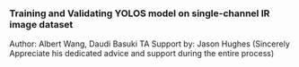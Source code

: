 ### Training and Validating YOLOS model on single-channel IR image dataset

Author: Albert Wang, Daudi Basuki
TA Support by: Jason Hughes (Sincerely Appreciate his dedicated advice and support during the entire process)


